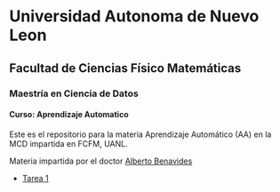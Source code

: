 # Universidad Autonoma de Nuevo Leon
## Facultad de Ciencias Físico Matemáticas
### Maestría en Ciencia de Datos

#### Curso: Aprendizaje Automatico

Este es el repositorio para la materia Aprendizaje Automático (AA) en la MCD impartida en FCFM, UANL. 

Materia impartida por el doctor [Alberto Benavides](https://github.com/albertobenavides)

- [Tarea 1](Tarea1/Tarea1.md)
